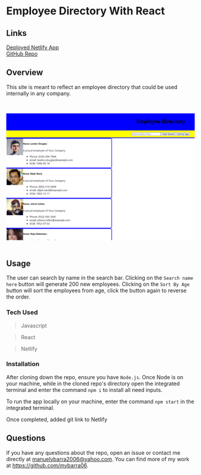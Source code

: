 # Employee Directory With React

## Links  

[Deployed Netlify App](employeedirectory12121212.netlify.app)  
[GitHub Repo](https://github.com/mybarra06/user-directory)  

## Overview  
This site is meant to reflect an employee directory that could be used internally in any company. 

<br>

![Main Page](public\EmployeeDirect.PNG)  
<br>  


## Usage  
The user can search by name in the search bar. Clicking on the `Search name here` button will generate 200 new employees. Clicking on the `Sort By Age` button will sort the employees from age, click the button again to reverse the order.  

### Tech Used 

>Javascript  

>React

>Netlify

### Installation  
After cloning down the repo, ensure you have `Node.js`. Once Node is on your machine, while in the cloned repo's directory open the integrated terminal and enter the command `npm i` to install all need inputs.  

To run the app locally on your machine, enter the command `npm start` in the integrated terminal.

Once completed, added git link to Netlify

## Questions
​If you have any questions about the repo, open an issue or contact me directly at manuelybarra2006@yahoo.com. You can find more of my work at https://github.com/mybarra06.